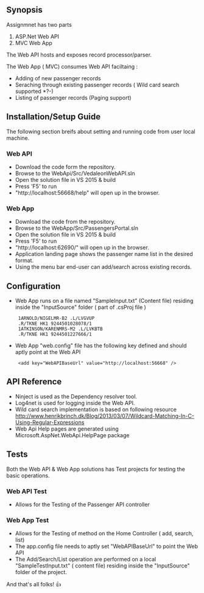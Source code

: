 ## Synopsis

Assignmnet has two parts 
1. ASP.Net Web API
2. MVC Web App

The Web API hosts and exposes  record processor/parser.

The Web App ( MVC) consumes Web API faciltaing :

* Adding of new passenger records
* Seraching through existing passenger records ( Wild card search supported *?-)
* Listing of passenger records (Paging support)

## Installation/Setup Guide 

The following section breifs about setting and running code from user local machine.
### Web API

* Download the code form the repository.
* Browse to the WebApi/Src/VedaleonWebAPI.sln
* Open the solution file in VS 2015 & build 
* Press 'F5' to run
* "http://localhost:56668/help" will open up in the browser.

### Web App

* Download the code from the repository.
* Browse to the WebApp/Src/PassengersPortal.sln
* Open the solution file in VS 2015 & build
* Press 'F5' to run
* "http://localhost:62690/" will open up in the browser.
* Application landing page shows the passenger name list in the desired format.
* Using the menu bar end-user can add/search across existing records. 

## Configuration

* Web App runs on a file named "SampleInput.txt" (Content file) residing inside the "InputSource"  folder ( part of .csProj file )
	```
	 1ARNOLD/NIGELMR-B2 .L/LVGVUP
     .R/TKNE HK1 9244501028078/1
     1ATKINSON/KARENMRS-M2 .L/LVKBTB
     .R/TKNE HK1 9244501227666/1
	```
* Web App "web.config" file has the following key defined and should aptly point at the Web API
  ```
   <add key="WebAPIBaseUrl" value="http://localhost:56668" />
  ```
## API Reference

* Ninject is used as the Dependency resolver tool.
* Log4net is used for logging inside the Web API.
* Wild card search implementation is based on following resource http://www.henrikbrinch.dk/Blog/2013/03/07/Wildcard-Matching-In-C-Using-Regular-Expressions
* Web Api Help pages are generated using Microsoft.AspNet.WebApi.HelpPage package

## Tests

Both the Web API & Web App solutions has Test projects for testing the basic operations.

### Web API Test

* Allows for the Testing of the Passenger API controller 

### Web App Test

* Allows for the Testing of method on the Home Controller ( add, search, list)
* The app.config file needs to aptly set "WebAPIBaseUrl" to point the Web API
* The Add/Search/List operation are performed on a local "SampleTestInput.txt" ( content file) residing inside the "InputSource" folder of the project. 


And that's all folks! :+1: